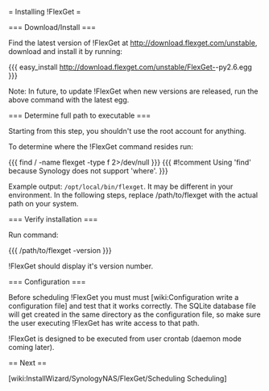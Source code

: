 = Installing !FlexGet =

=== Download/Install ===

Find the latest version of !FlexGet at http://download.flexget.com/unstable, download and install it by running:

{{{
easy_install http://download.flexget.com/unstable/FlexGet-<insert latest version here>-py2.6.egg
}}}

Note: In future, to update !FlexGet when new versions are released, run the above command with the latest egg.

=== Determine full path to executable ===

Starting from this step, you shouldn't use the root account for anything.

To determine where the !FlexGet command resides run:

{{{
find / -name flexget -type f 2>/dev/null
}}}
{{{
#!comment
Using 'find' because Synology does not support 'where'.
}}}

Example output: `/opt/local/bin/flexget`. It may be different in your environment.
In the following steps, replace /path/to/flexget with the actual path on your system.

=== Verify installation ===

Run command:

{{{
/path/to/flexget -version
}}}

!FlexGet should display it's version number.

=== Configuration ===

Before scheduling !FlexGet you must must [wiki:Configuration write a configuration file] and test that it works correctly. The SQLite database file will get created in the same directory as the configuration file, so make sure the user executing !FlexGet has write access to that path.

!FlexGet is designed to be executed from user crontab (daemon mode coming later).

== Next ==

[wiki:InstallWizard/SynologyNAS/FlexGet/Scheduling Scheduling]
